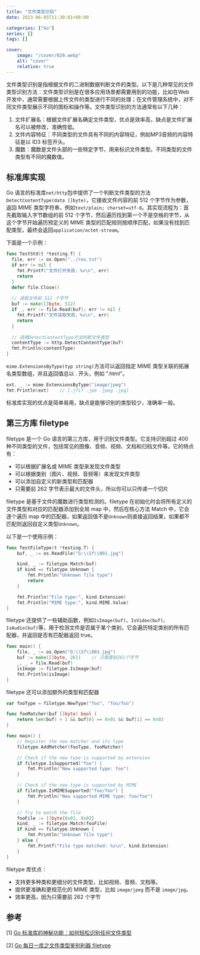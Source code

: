 ```yaml
---
title: "文件类型识别"
date: 2023-06-05T11:30:01+08:00

categories: ["Go"]
series: []
tags: []

cover:
    image: "/cover/029.webp"
    alt: "cover"
    relative: true
---
```


文件类型识别是指根据文件的二进制数据判断文件的类型。以下是几种常见的文件类型识别方法：文件类型识别是在很多应用场景都需要用到的功能，比如在Web开发中，通常需要根据上传文件的类型进行不同的处理；在文件管理系统中，对不同文件类型展示不同的图标和操作等。文件类型识别的方法通常有以下几种：

1. 文件扩展名：根据文件扩展名确定文件类型，优点是效率高，缺点是文件扩展名可以被修改，准确性低。
2. 文件内容特征：不同类型的文件具有不同的内容特征，例如MP3音频的内容特征是以 ID3 标签开头。
3. 魔数：魔数是文件头部的一些特定字节，用来标识文件类型。不同类型的文件类型有不同的魔数值。

## 标准库实现

Go 语言的标准库`net/http`包中提供了一个判断文件类型的方法` DetectContentType(data []byte)`，它接收文件内容的前 512 个字节作为参数，返回 MIME 类型字符串，例如`text/plain; charset=utf-8`。其实现流程为：首先截取输入字节数组的前 512 个字节，然后遍历找到第一个不是空格的字节，从这个字节开始遍历预定义的 MIME 类型的匹配规则按顺序匹配，如果没有找到匹配类型，最终会返回`application/octet-stream`。

下面是一个示例：

```go
func TestStd(t *testing.T) {
  file, err := os.Open("../res.txt")
  if err != nil {
    fmt.Printf("文件打开失败，%v\n", err)
    return
  }
  defer file.Close()
  
  // 读取文件前 512 个字节
  buf := make([]byte, 512)
  if _, err := file.Read(buf); err != nil {
    fmt.Printf("文件读取失败，%v\n", err)
    return
  }
  
  // 调用DetectContentType方法判断文件类型
  contentType := http.DetectContentType(buf)
  fmt.Println(contentType)
}
```

`mime.ExtensionsByType(typ string)`方法可以返回指定 MIME 类型关联的拓展名类型数组，并且返回值总以 . 开头，例如 ".html"。

```go
ext, _ := mime.ExtensionsByType("image/jpeg")
fmt.Println(ext)	// [.jfif .jpe .jpeg .jpg]
```

标准库实现的优点是简单易用，缺点是能够识别的类型较少，准确率一般。

## 第三方库 filetype

filetype 是一个 Go 语言的第三方库，用于识别文件类型。它支持识别超过 400 种不同类型的文件，包括常见的图像、音频、视频、文档和归档文件等。它的特点有：

- 可以根据扩展名或 MIME 类型来发现文件类型
- 可以根据类别（图片、视频、音频等）来发现文件类型
- 可以添加自定义的新类型和匹配器
- 只需要前 262 字节表示最大的文件头，所以你可以只传递一个切片

filetype 是基于文件的魔数进行类型检测的。filetype 在初始化时会将所有定义的文件类型和对应的匹配器添加到全局 map 中，然后在核心方法 Match 中，它会逐个遍历 map 中的匹配器，如果返回值不是`Unknown`则直接返回结果，如果都不匹配则返回自定义类型`Unknown`。

以下是一个使用示例：

```go
func TestFileType(t *testing.T) {
	buf, _ := os.ReadFile("G:\\Sf\\001.jpg")

	kind, _ := filetype.Match(buf)
	if kind == filetype.Unknown {
		fmt.Println("Unknown file type")
		return
	}

	fmt.Println("File type:", kind.Extension)
	fmt.Println("MIME type:", kind.MIME.Value)
}
```

filetype 还提供了一些辅助函数，例如`IsImage(buf)`、`IsVideo(buf)`、`IsAudio(buf)`等，用于检测文件是否属于某个类别，它会遍历特定类别的所有匹配器，并返回是否有匹配器返回 true。

```go
func main() {
	file, _ := os.Open("G:\\Sf\\001.jpg")
	buf := make([]byte, 261)	// 只需要前261个字节
	_, _ = file.Read(buf)
	isImage := filetype.IsImage(buf)
	fmt.Println(isImage)
}
```

filetype 还可以添加额外的类型和匹配器

```go
var fooType = filetype.NewType("foo", "foo/foo")

func fooMatcher(buf []byte) bool {
	return len(buf) > 1 && buf[0] == 0x01 && buf[1] == 0x02
}

func main() {
	// Register the new matcher and its type
	filetype.AddMatcher(fooType, fooMatcher)

	// Check if the new type is supported by extension
	if filetype.IsSupported("foo") {
		fmt.Println("New supported type: foo")
	}

	// Check if the new type is supported by MIME
	if filetype.IsMIMESupported("foo/foo") {
		fmt.Println("New supported MIME type: foo/foo")
	}

	// Try to match the file
	fooFile := []byte{0x01, 0x02}
	kind, _ := filetype.Match(fooFile)
	if kind == filetype.Unknown {
		fmt.Println("Unknown file type")
	} else {
		fmt.Printf("File type matched: %s\n", kind.Extension)
	}
}
```

filetype 库优点：

- 支持更多种类和更细分的文件类型，比如视频、音频、文档等。
- 提供更准确和更规范化的 MIME 类型，比如 `image/jpeg` 而不是 `image/jpg`。
- 效率更高，因为只需要前 262 个字节

## 参考

[1] [Go 标准库的神秘功能：如何轻松识别任何文件类型](https://mp.weixin.qq.com/s/sjtXU_MXuPNMXWMYxoyx-g) 

[2] [Go 每日一库之文件类型鉴别利器 filetype](https://mp.weixin.qq.com/s?__biz=MzAxMTA4Njc0OQ==&mid=2651454418&idx=1&sn=83e2172c2452079b4a68465bd3c72ef8) 

